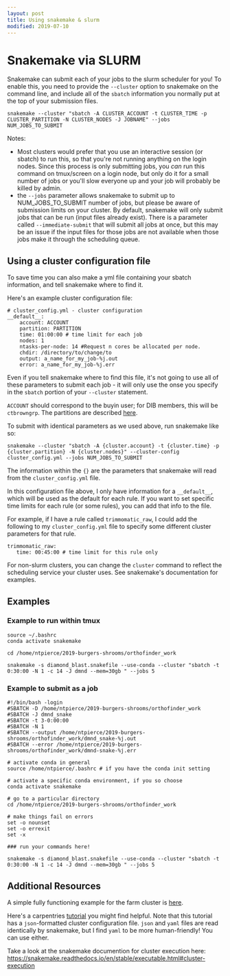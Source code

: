 ```yaml
---
layout: post
title: Using snakemake & slurm 
modified: 2019-07-10
---
```


# Snakemake via SLURM

Snakemake can submit each of your jobs to the slurm scheduler for you! To enable this, you need to provide the `--cluster` option to snakemake on the command line, and include all of the `sbatch` information you normally put at the top of your submission files.


```
snakemake --cluster "sbatch -A CLUSTER_ACCOUNT -t CLUSTER_TIME -p CLUSTER_PARTITION -N CLUSTER_NODES -J JOBNAME" --jobs NUM_JOBS_TO_SUBMIT
```
Notes: 
  - Most clusters would prefer that you use an interactive session (or sbatch) to run this, so that you're not running anything on the login nodes. Since this process is only submitting jobs, you _can_ run this command on tmux/screen on a login node, but only do it for a small number of jobs or you'll slow everyone up and your job will probably be killed by admin.
 - the `--jobs` parameter allows snakemake to submit up to NUM_JOBS_TO_SUBMIT number of jobs, but please be aware of submission limits on your cluster. By default, snakemake will only submit jobs that can be run (input files already exist). There is a parameter called `--immediate-submit` that will submit all jobs at once, but this may be an issue if the input files for those jobs are not available when those jobs make it through the scheduling queue.

## Using a cluster configuration file

To save time you can also make a yml file containing your sbatch information, and tell snakemake where to find it.

Here's an example cluster configuration file:
```
# cluster_config.yml - cluster configuration
__default__:
    account: ACCOUNT
    partition: PARTITION
    time: 01:00:00 # time limit for each job
    nodes: 1
    ntasks-per-node: 14 #Request n cores be allocated per node.
    chdir: /directory/to/change/to
    output: a_name_for_my_job-%j.out
    error: a_name_for_my_job-%j.err
```

Even if you tell snakemake where to find this file, it's not going to use all of these parameters to submit each job - it will only use the onse you specify in the `sbatch` portion of your `--cluster` statement.

`ACCOUNT` should correspond to the buyin user; for DIB members, this will be `ctbrowngrp`. The partitions are described [here](https://github.com/dib-lab/farm-notes/blob/master/partitions.md).

To submit with identical parameters as we used above, run snakemake like so:

```
snakemake --cluster "sbatch -A {cluster.account} -t {cluster.time} -p {cluster.partition} -N {cluster.nodes}" --cluster-config cluster_config.yml --jobs NUM_JOBS_TO_SUBMIT
```
The information within the `{}` are the parameters that snakemake will read from the `cluster_config.yml` file.

In this configuration file above, I only have information for a `__default__`, which will be used as the default for each rule. If you want to set specific time limits for each rule (or some rules), you can add that info to the file. 

For example, if I have a rule called `trimmomatic_raw`, I could add the following to my `cluster_config.yml` file to specify some different cluster parameters for that rule.

```
trimmomatic_raw:
   time: 00:45:00 # time limit for this rule only
```

For non-slurm clusters, you can change the `cluster` command to reflect the scheduling service your cluster uses. See snakemake's documentation for examples.

## Examples

### Example to run within tmux
```
source ~/.bashrc
conda activate snakemake

cd /home/ntpierce/2019-burgers-shrooms/orthofinder_work

snakemake -s diamond_blast.snakefile --use-conda --cluster "sbatch -t 0:30:00 -N 1 -c 14 -J dmnd --mem=30gb " --jobs 5
```

### Example to submit as a job
```
#!/bin/bash -login
#SBATCH -D /home/ntpierce/2019-burgers-shrooms/orthofinder_work
#SBATCH -J dmnd_snake 
#SBATCH -t 3-0:00:00
#SBATCH -N 1
#SBATCH --output /home/ntpierce/2019-burgers-shrooms/orthofinder_work/dmnd_snake-%j.out
#SBATCH --error /home/ntpierce/2019-burgers-shrooms/orthofinder_work/dmnd-snake-%j.err

# activate conda in general
source /home/ntpierce/.bashrc # if you have the conda init setting

# activate a specific conda environment, if you so choose
conda activate snakemake 

# go to a particular directory
cd /home/ntpierce/2019-burgers-shrooms/orthofinder_work 

# make things fail on errors
set -o nounset
set -o errexit
set -x

### run your commands here!

snakemake -s diamond_blast.snakefile --use-conda --cluster "sbatch -t 0:30:00 -N 1 -c 14 -J dmnd --mem=30gb " --jobs 5
```

## Additional Resources

A simple fully functioning example for the farm cluster is [here](https://github.com/ctb/2019-snakemake-slurm).

Here's a carpentries [tutorial](https://hpc-carpentry.github.io/hpc-python/17-cluster/) you might find helpful. Note that this tutorial has a `json`-formatted cluster configuration file. `json` and `yaml` files are read identically by snakemake, but I find `yaml` to be more human-friendly! You can use either.

Take a look at the snakemake documention for cluster execution here: https://snakemake.readthedocs.io/en/stable/executable.html#cluster-execution

